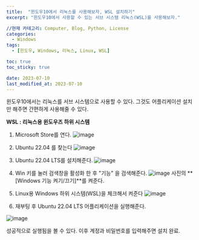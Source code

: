 ```yaml
---
title:  "윈도우10에서 리눅스를 사용해보자, WSL 설치하기"
excerpt: "윈도우10에서 사용할 수 있는 서브 시스템 리눅스(WSL)를 사용해보자."

//현재 카테고리: Computer, Blog, Python, License
categories:
  - Windows
tags:
  - [윈도우, Windows, 리눅스, Linux, WSL]

toc: true
toc_sticky: true

date: 2023-07-10
last_modified_at: 2023-07-10
---
```


윈도우10에서는 리눅스를 서브 시스템으로 사용할 수 있다. 그것도 어플리케이션 설치만 해주면 간편하게 사용해줄 수 있다.

**WSL : 리눅스용 윈도우즈 하위 시스템**

1. Microsoft Store를 연다.
![image](https://github.com/98tech-savvy/98tech-savvy.github.io/assets/128434645/81061191-a17e-467c-abc5-822547299d2c)

2. Ubuntu 22.04 를 찾는다
![image](https://github.com/98tech-savvy/98tech-savvy.github.io/assets/128434645/e42b5ca0-930f-44ed-9d11-2edace5b6585)

3. Ubuntu 22.04 LTS를 설치해준다.
![image](https://github.com/98tech-savvy/98tech-savvy.github.io/assets/128434645/6737ee70-8e7a-483d-b003-e62fb6e405db)

4. Win 키를 눌러 검색창을 활성화 한 후 "기능" 을 검색해준다.
![image](https://github.com/98tech-savvy/98tech-savvy.github.io/assets/128434645/82aabf2f-c2e2-4a62-a021-1b96ef89cd47)
사진의 **[Windows 기능 켜기/끄기]**를 켜준다. 

5. Linux용 Windows 하위 시스템(WSL)을 체크해서 켜준다
![image](https://github.com/98tech-savvy/98tech-savvy.github.io/assets/128434645/d96067e5-835a-4707-8d68-f7f79050f51d)

6. 재부팅 후 Ubuntu 22.04 LTS 어플리케이션을 실행해준다.

![image](https://github.com/98tech-savvy/98tech-savvy.github.io/assets/128434645/69bebbc8-84ed-47df-b8b7-76ead3bbb0a8)

성공적으로 실행됨을 볼 수 있다. 이후 계정과 비밀번호를 입력해주면 설치 완료.